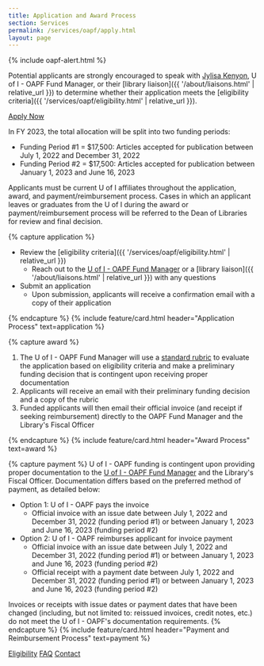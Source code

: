 ```yaml
---
title: Application and Award Process
section: Services
permalink: /services/oapf/apply.html
layout: page
---
```


{% include oapf-alert.html %}

Potential applicants are strongly encouraged to speak with [Jylisa Kenyon](mailto:jylisadoney@uidaho.edu), U of I - OAPF Fund Manager, or their [library liaison]({{ '/about/liaisons.html' | relative_url }}) to determine whether their application meets the [eligibility criteria]({{ '/services/oapf/eligibility.html' | relative_url }}).

<p class="text-center"><a href="https://uidaho.co1.qualtrics.com/jfe/form/SV_9nOMT8mG65Vq9CK" class="btn btn-lg btn-palouse-green my-2" target="_blank" rel="noopener"><span class="fas fa-link"></span> Apply Now</a></p>
       
In FY 2023, the total allocation will be split into two funding periods:

- Funding Period #1 = $17,500: Articles accepted for publication between July 1, 2022 and December 31, 2022
- Funding Period #2 = $17,500: Articles accepted for publication between January 1, 2023 and June 16, 2023
     
Applicants must be current U of I affiliates throughout the application, award, and payment/reimbursement process. Cases in which an applicant leaves or graduates from the U of I during the award or payment/reimbursement process will be referred to the Dean of Libraries for review and final decision.

{% capture application %}
- Review the [eligibility criteria]({{ '/services/oapf/eligibility.html' | relative_url }})
  - Reach out to the [U of I - OAPF Fund Manager](mailto:jylisadoney@uidaho.edu) or a [library liaison]({{ '/about/liaisons.html' | relative_url }}) with any questions
- Submit an application
  - Upon submission, applicants will receive a confirmation email with a copy of their application

{% endcapture %}
{% include feature/card.html header="Application Process" text=application %}

{% capture award %}
1. The U of I - OAPF Fund Manager will use a <a href="{{ site.lib-media }}/oapf/RubricTemplate_UI-OAPF_FY22.pdf">standard rubric</a> to evaluate the application based on eligibility criteria and make a preliminary funding decision that is contingent upon receiving proper documentation
2. Applicants will receive an email with their preliminary funding decision and a copy of the rubric
3. Funded applicants will then email their official invoice (and receipt if seeking reimbursement) directly to the OAPF Fund Manager and the Library's Fiscal Officer

{% endcapture %}
{% include feature/card.html header="Award Process" text=award %}

{% capture payment %}
U of I - OAPF funding is contingent upon providing proper documentation to the <a href="mailto:jylisadoney@uidaho.edu">U of I - OAPF Fund Manager</a> and the Library's Fiscal Officer. 
Documentation differs based on the preferred method of payment, as detailed below:
      
- Option 1: U of I - OAPF pays the invoice
  - Official invoice with an issue date between July 1, 2022 and December 31, 2022 (funding period #1) or between January 1, 2023 and June 16, 2023 (funding period #2)
- Option 2: U of I - OAPF reimburses applicant for invoice payment
  - Official invoice with an issue date between July 1, 2022 and December 31, 2022 (funding period #1) or between January 1, 2023 and June 16, 2023 (funding period #2)
  - Official receipt with a payment date between July 1, 2022 and December 31, 2022 (funding period #1) or between January 1, 2023 and June 16, 2023 (funding period #2)

Invoices or receipts with issue dates or payment dates that have been changed (including, but not limited to: reissued invoices, credit notes, etc.) do not meet the U of I - OAPF's documentation requirements.
{% endcapture %}
{% include feature/card.html header="Payment and Reimbursement Process" text=payment %}

<div class="text-center mb-3">
    <a href="eligibility.html" class="btn btn-secondary btn-sm my-2"><span class="fas fa-list"></span> Eligibility</a>
    <a href="faq.html" class="btn btn-secondary btn-sm my-2"><span class="fas fa-question"></span> FAQ</a> 
    <a href="mailto:jylisadoney@uidaho.edu" class="btn btn-secondary btn-sm my-2"><span class="fas fa-user"></span> Contact</a> 
</div>
